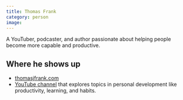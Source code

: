 ```yaml
---
title: Thomas Frank
category: person
image: 
---
```


A YouTuber, podcaster, and author passionate about helping people become more capable and productive.

## Where he shows up
- [thomasjfrank.com](https://thomasjfrank.com/)
- [YouTube channel](https://www.youtube.com/c/Thomasfrank) that explores topics in personal development like productivity, learning, and habits.
